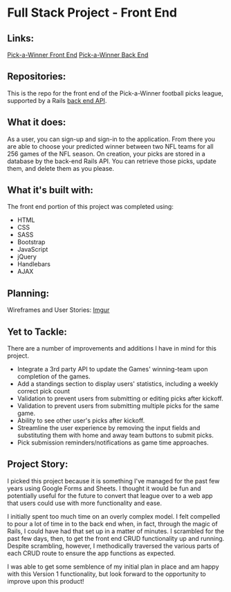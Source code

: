 # Full Stack Project - Front End

## Links:

[Pick-a-Winner Front End](https://mdcollins80.github.io/pick-a-winner/)
[Pick-a-Winner Back End](https://pick-a-winner-nfl.herokuapp.com/)

## Repositories:

This is the repo for the front end of the Pick-a-Winner football picks league, supported by a Rails [back end API](https://github.com/mdcollins80/pick-a-winner-api).

## What it does:

As a user, you can sign-up and sign-in to the application.  From there you are able to choose your predicted winner between two NFL teams for all 256 games of the NFL season.  On creation, your picks are stored in a database by the back-end Rails API.  You can retrieve those picks, update them, and delete them as you please.

## What it's built with:

The front end portion of this project was completed using:
- HTML
- CSS
- SASS
- Bootstrap
- JavaScript
- jQuery
- Handlebars
- AJAX

## Planning:

Wireframes and User Stories: [Imgur](https://i.imgur.com/2LzMuOa.jpg)

## Yet to Tackle:

There are a number of improvements and additions I have in mind for this project.

- Integrate a 3rd party API to update the Games' winning-team upon completion of the games.
- Add a standings section to display users' statistics, including a weekly correct pick count
- Validation to prevent users from submitting or editing picks after kickoff.
- Validation to prevent users from submitting multiple picks for the same game.
- Ability to see other user's picks after kickoff.
- Streamline the user experience by removing the input fields and substituting them with home and away team buttons to submit picks.
- Pick submission reminders/notifications as game time approaches.

## Project Story:

I picked this project because it is something I've managed for the past few years using Google Forms and Sheets.  I thought it would be fun and potentially useful for the future to convert that league over to a web app that users could use with more functionality and ease.

I initially spent too much time on an overly complex model.  I felt compelled to pour a lot of time in to the back end when, in fact, through the magic of Rails, I could have had that set up in a matter of minutes.  I scrambled for the past few days, then, to get the front end CRUD functionality up and running.  Despite scrambling, however, I methodically traversed the various parts of each CRUD route to ensure the app functions as expected.

I was able to get some semblence of my initial plan in place and am happy with this Version 1 functionality, but look forward to the opportunity to improve upon this product!
